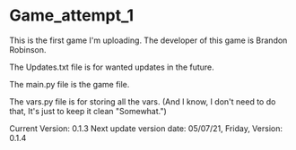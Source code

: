 # Game_attempt_1
This is the first game I'm uploading.
The developer of this game is Brandon Robinson.

The Updates.txt file is for wanted updates in the future.

The main.py file is the game file.

The vars.py file is for storing all the vars.
(And I know, I don't need to do that, It's just to keep it clean "Somewhat.")


Current Version: 0.1.3
Next update version date: 05/07/21, Friday, Version: 0.1.4
